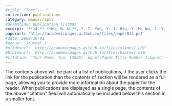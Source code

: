 ```yaml
---
#title: "Test --- "
collection: publications
category: manuscripts
#permalink: publication_list001
excerpt: '**14.** **Wu, W.-N.**, Y.-T. Yen, Y.-J. Hsu, Y.-M. Wu, J.-Y. Lin and S.-K. Hsu (2017), Spatial variation of the seismogenic depth of crustal earthquakes in the Taiwan region and its implications on seismic hazard assessment, ***Tectonophysics**, 708, 81-95, doi:10.1016/j.tecto.2017.04.028.'
paperurl: 'http://academicpages.github.io/files/paper014.pdf'
#date: 2009-10-01
#venue: 'Journal 1'
#slidesurl: 'http://academicpages.github.io/files/slides1.pdf'
#bibtexurl: 'http://academicpages.github.io/files/bibtex1.bib'
#citation: 'Your Name, You. (2009). &quot;Paper Title Number 1.&quot; <i>Journal 1</i>. 1(1).'
---
```

The contents above will be part of a list of publications, if the user clicks the link for the publication than the contents of section will be rendered as a full page, allowing you to provide more information about the paper for the reader. When publications are displayed as a single page, the contents of the above "citation" field will automatically be included below this section in a smaller font.
